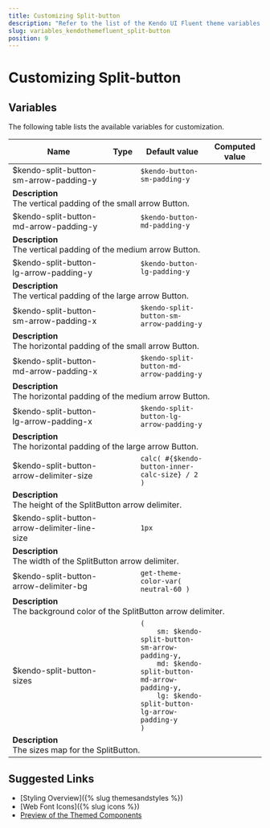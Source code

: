 ```yaml
---
title: Customizing Split-button
description: "Refer to the list of the Kendo UI Fluent theme variables available for customization."
slug: variables_kendothemefluent_split-button
position: 9
---
```


# Customizing Split-button

## Variables

The following table lists the available variables for customization.

<table class="theme-variables">
    <colgroup>
    <col style="width: 200px; white-space:nowrap;" />
    <col />
    <col />
    <col />
</colgroup>
<thead>
    <tr>
        <th>Name</th>
        <th>Type</th>
        <th>Default value</th>
        <th>Computed value</th>
    </tr>
</thead>
<tbody>
        <tr>
    <td>$kendo-split-button-sm-arrow-padding-y</td>
    <td></td>
    <td><code>$kendo-button-sm-padding-y</code></td>
    <td></td>
</tr>
<tr>
    <td colspan="4" class="theme-variables-description-container"><div><b>Description</b><div class="theme-variables-description">The vertical padding of the small arrow Button.</div></div>
    </td>
</tr>
<tr>
    <td>$kendo-split-button-md-arrow-padding-y</td>
    <td></td>
    <td><code>$kendo-button-md-padding-y</code></td>
    <td></td>
</tr>
<tr>
    <td colspan="4" class="theme-variables-description-container"><div><b>Description</b><div class="theme-variables-description">The vertical padding of the medium arrow Button.</div></div>
    </td>
</tr>
<tr>
    <td>$kendo-split-button-lg-arrow-padding-y</td>
    <td></td>
    <td><code>$kendo-button-lg-padding-y</code></td>
    <td></td>
</tr>
<tr>
    <td colspan="4" class="theme-variables-description-container"><div><b>Description</b><div class="theme-variables-description">The vertical padding of the large arrow Button.</div></div>
    </td>
</tr>
<tr>
    <td>$kendo-split-button-sm-arrow-padding-x</td>
    <td></td>
    <td><code>$kendo-split-button-sm-arrow-padding-y</code></td>
    <td></td>
</tr>
<tr>
    <td colspan="4" class="theme-variables-description-container"><div><b>Description</b><div class="theme-variables-description">The horizontal padding of the small arrow Button.</div></div>
    </td>
</tr>
<tr>
    <td>$kendo-split-button-md-arrow-padding-x</td>
    <td></td>
    <td><code>$kendo-split-button-md-arrow-padding-y</code></td>
    <td></td>
</tr>
<tr>
    <td colspan="4" class="theme-variables-description-container"><div><b>Description</b><div class="theme-variables-description">The horizontal padding of the medium arrow Button.</div></div>
    </td>
</tr>
<tr>
    <td>$kendo-split-button-lg-arrow-padding-x</td>
    <td></td>
    <td><code>$kendo-split-button-lg-arrow-padding-y</code></td>
    <td></td>
</tr>
<tr>
    <td colspan="4" class="theme-variables-description-container"><div><b>Description</b><div class="theme-variables-description">The horizontal padding of the large arrow Button.</div></div>
    </td>
</tr>
<tr>
    <td>$kendo-split-button-arrow-delimiter-size</td>
    <td></td>
    <td><code>calc( #{$kendo-button-inner-calc-size} / 2 )</code></td>
    <td></td>
</tr>
<tr>
    <td colspan="4" class="theme-variables-description-container"><div><b>Description</b><div class="theme-variables-description">The height of the SplitButton arrow delimiter.</div></div>
    </td>
</tr>
<tr>
    <td>$kendo-split-button-arrow-delimiter-line-size</td>
    <td></td>
    <td><code>1px</code></td>
    <td></td>
</tr>
<tr>
    <td colspan="4" class="theme-variables-description-container"><div><b>Description</b><div class="theme-variables-description">The width of the SplitButton arrow delimiter.</div></div>
    </td>
</tr>
<tr>
    <td>$kendo-split-button-arrow-delimiter-bg</td>
    <td></td>
    <td><code>get-theme-color-var( neutral-60 )</code></td>
    <td></td>
</tr>
<tr>
    <td colspan="4" class="theme-variables-description-container"><div><b>Description</b><div class="theme-variables-description">The background color of the SplitButton arrow delimiter.</div></div>
    </td>
</tr>
<tr>
    <td>$kendo-split-button-sizes</td>
    <td></td>
    <td><code>(
    sm: $kendo-split-button-sm-arrow-padding-y,
    md: $kendo-split-button-md-arrow-padding-y,
    lg: $kendo-split-button-lg-arrow-padding-y
)</code></td>
    <td></td>
</tr>
<tr>
    <td colspan="4" class="theme-variables-description-container"><div><b>Description</b><div class="theme-variables-description">The sizes map for the SplitButton.</div></div>
    </td>
</tr>
</tbody>
</table>

## Suggested Links

* [Styling Overview]({% slug themesandstyles %})
* [Web Font Icons]({% slug icons %})
* [Preview of the Themed Components](../)

